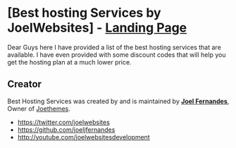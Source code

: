 # [Best hosting Services by JoelWebsites] - [Landing Page](https://joeljfernandes.github.io/best-hosting-services/)

Dear Guys here I have provided a list of the best hosting services that are available.
I have even provided with some discount codes that will help you get the hosting plan at a much lower price.

## Creator

Best Hosting Services was created by and is maintained by **[Joel Fernandes](http://joelwebsites.com/)**, Owner of [Joethemes](joethemes.com).

* https://twitter.com/joelwebsites
* https://github.com/joeljfernandes
* http://youtube.com/joelwebsitesdevelopment
